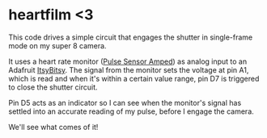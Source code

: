# heartfilm <3

This code drives a simple circuit that engages the shutter 
in single-frame mode on my super 8 camera.

It uses a heart rate monitor ([Pulse Sensor Amped](https://www.adafruit.com/product/1093)) as analog input to an Adafruit [ItsyBitsy](https://learn.adafruit.com/introducing-itsy-bitsy-m0/pinouts). The signal from the monitor sets the voltage at pin A1, which is read and when it's within a certain value range, pin D7 is triggered to close the shutter circuit. 

Pin D5 acts as an indicator so I can see when the monitor's signal has settled into an accurate reading of my pulse, before I engage the camera.

We'll see what comes of it!